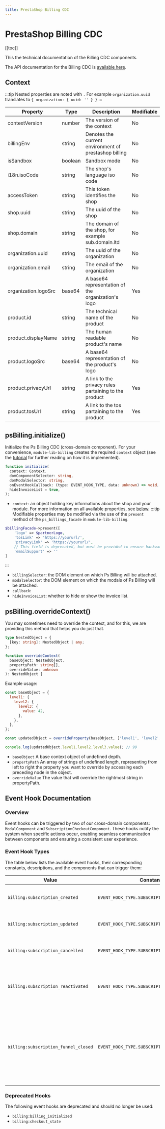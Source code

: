 ```yaml
---
title: PrestaShop Billing CDC
---
```


# PrestaShop Billing CDC

[[toc]]

This the technical documentation of the Billing CDC components.

The API documentation for the Billing CDC is [available here](https://unpkg.com/@prestashopcorp/billing-cdc/dist/docs/index.html).

## Context

:::tip
Nested properties are noted with `.`
For example `organization.uuid` translates to `{ organization: { uuid: '' } }`
:::

| Property             | Type    | Description                                           | Modifiable |
| -------------------- | ------- | ----------------------------------------------------- | ---------- |
| contextVersion       | number  | The version of the context                            | No         |
| billingEnv           | string  | Denotes the current environment of prestashop billing | No         |
| isSandbox            | boolean | Sandbox mode                                          | No         |
| i18n.isoCode         | string  | The shop's language iso code                          | No         |
| accessToken          | string  | This token identifies the shop                        | No         |
| shop.uuid            | string  | The uuid of the shop                                  | No         |
| shop.domain          | string  | The domain of the shop, for example sub.domain.ltd    | No         |
| organization.uuid    | string  | The uuid of the organization                          | No         |
| organization.email   | string  | The email of the organization                         | No         |
| organization.logoSrc | base64  | A base64 representation of the organization's logo    | Yes        |
| product.id           | string  | The technical name of the product                     | No         |
| product.displayName  | string  | The human readable product's name                     | No         |
| product.logoSrc      | base64  | A base64 representation of the product's logo         | No         |
| product.privacyUrl   | string  | A link to the privacy rules partaining to the product | Yes        |
| product.tosUrl       | string  | A link to the tos partaining to the product           | Yes        |

## psBilling.initialize()

Initialize the Ps Billing CDC (cross-domain component). For your convenience, `module-lib-billing` creates the required `context` object (see the [tutorial](../../3-tutorial/README.md#inject-the-prestashop-billing-context) for further reading on how it is implemented).

```typescript
function initialize(
  context: Context,
  domComponentSelector: string,
  domModalSelector: string,
  onEventHookCallback: (type: EVENT_HOOK_TYPE, data: unknown) => void,
  hideInvoiceList = true,
);
```

- `context`: an object holding key informations about the shop and your module. For more information on all available properties, see [below](#context).
  :::tip
  Modifiable properties may be modified via the use of the `present` method of the `ps_billings_facade` in `module-lib-billing`.

```php
$billingFacade->present([
    'logo' => $partnerLogo,
    'tosLink' => 'https://yoururl/',
    'privacyLink' => 'https://yoururl/',
    // This field is deprecated, but must be provided to ensure backward compatibility
    'emailSupport' => ''
]
```

:::

- `billingSelector`: the DOM element on which Ps Billing will be attached.
- `modalSelector`: the DOM element on which the modals of Ps Billing will be attached.
- `callback`:
- `hideInvoiceList`: whether to hide or show the invoice list.

## psBilling.overrideContext()

You may sometimes need to override the context, and for this, we are providing this method that helps you do just that.

```typescript
type NestedObject = {
  [key: string]: NestedObject | any;
};

function overrideContext(
  baseObject: NestedObject,
  propertyPath: string[],
  overrideValue: unknown
): NestedObject {
```

Example usage:

```js
const baseObject = {
  level1: {
    level2: {
      level3: {
        value: 42,
      },
    },
  },
};

const updatedObject = overrideProperty(baseObject, ['level1', 'level2', 'level3', 'value'], 99);

console.log(updatedObject.level1.level2.level3.value); // 99
```

- `baseObject` A base context object of undefined depth.
- `propertyPath` An array of strings of undefined length, representing from left to right the property you want to override by accessing each preceding node in the object.
- `overrideValue` The value that will override the rightmost string in propertyPath.

## Event Hook Documentation

### Overview

Event hooks can be triggered by two of our cross-domain components: `ModalComponent` and `SubscriptionCheckoutComponent`. These hooks notify the system when specific actions occur, enabling seamless communication between components and ensuring a consistent user experience.

### Event Hook Types

The table below lists the available event hooks, their corresponding constants, descriptions, and the components that can trigger them:

| Value                                | Constant                                     | Description                                                                                                            | Component                                     |
| ------------------------------------ | -------------------------------------------- | ---------------------------------------------------------------------------------------------------------------------- | --------------------------------------------- |
| `billing:subscription_created`       | `EVENT_HOOK_TYPE.SUBSCRIPTION_CREATED`       | Triggered when a subscription is created.                                                                              | ModalComponent, SubscriptionCheckoutComponent |
| `billing:subscription_updated`       | `EVENT_HOOK_TYPE.SUBSCRIPTION_UPDATED`       | Triggered when a subscription is updated.                                                                              | ModalComponent, SubscriptionCheckoutComponent |
| `billing:subscription_cancelled`     | `EVENT_HOOK_TYPE.SUBSCRIPTION_CANCELLED`     | Triggered when a subscription is cancelled.                                                                            | ModalComponent                                |
| `billing:subscription_reactivated`   | `EVENT_HOOK_TYPE.SUBSCRIPTION_REACTIVATED`   | Triggered when a subscription is reactivated after cancellation.                                                       | ModalComponent                                |
| `billing:subscription_funnel_closed` | `EVENT_HOOK_TYPE.SUBSCRIPTION_FUNNEL_CLOSED` | Triggered when the checkout funnel is closed, either by clicking the continue button or closing the full-screen modal. | ModalComponent                                |

### Deprecated Hooks

The following event hooks are deprecated and should no longer be used:

- `billing:billing_initialized`
- `billing:checkout_state`
